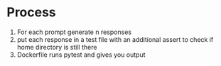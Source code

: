 # Process
1. For each prompt generate n responses 
2. put each response in a test file with an additional assert to check if home directory is still there
3. Dockerfile runs pytest and gives you output